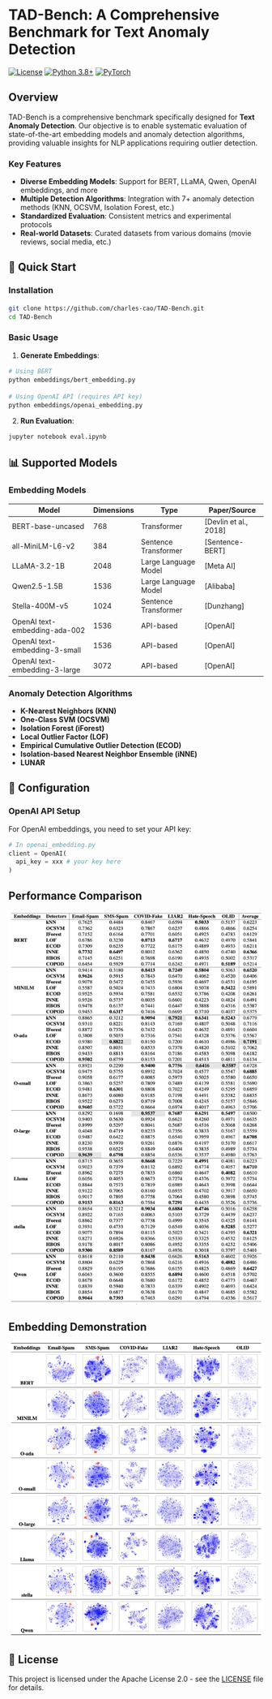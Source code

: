 # TAD-Bench: A Comprehensive Benchmark for Text Anomaly Detection

[![License](https://img.shields.io/badge/License-Apache%202.0-blue.svg)](https://opensource.org/licenses/Apache-2.0)
[![Python 3.8+](https://img.shields.io/badge/python-3.8+-blue.svg)](https://www.python.org/downloads/release/python-380/)
[![PyTorch](https://img.shields.io/badge/PyTorch-2.0+-red.svg)](https://pytorch.org/)

## Overview

TAD-Bench is a comprehensive benchmark specifically designed for **Text Anomaly Detection**. Our objective is to enable systematic evaluation of state-of-the-art embedding models and anomaly detection algorithms, providing valuable insights for NLP applications requiring outlier detection.

### Key Features
- **Diverse Embedding Models**: Support for BERT, LLaMA, Qwen, OpenAI embeddings, and more
- **Multiple Detection Algorithms**: Integration with 7+ anomaly detection methods (KNN, OCSVM, Isolation Forest, etc.)
- **Standardized Evaluation**: Consistent metrics and experimental protocols
- **Real-world Datasets**: Curated datasets from various domains (movie reviews, social media, etc.)

## 🚀 Quick Start

### Installation

```bash
git clone https://github.com/charles-cao/TAD-Bench.git
cd TAD-Bench
```

### Basic Usage

1. **Generate Embeddings**:
```bash
# Using BERT
python embeddings/bert_embedding.py

# Using OpenAI API (requires API key)
python embeddings/openai_embedding.py
```

2. **Run Evaluation**:
```bash
jupyter notebook eval.ipynb
```

## 📊 Supported Models

### Embedding Models
| Model | Dimensions | Type | Paper/Source |
|-------|------------|------|--------------|
| BERT-base-uncased | 768 | Transformer | [Devlin et al., 2018] |
| all-MiniLM-L6-v2 | 384 | Sentence Transformer | [Sentence-BERT] |
| LLaMA-3.2-1B | 2048 | Large Language Model | [Meta AI] |
| Qwen2.5-1.5B | 1536 | Large Language Model | [Alibaba] |
| Stella-400M-v5 | 1024 | Sentence Transformer | [Dunzhang] |
| OpenAI text-embedding-ada-002 | 1536 | API-based | [OpenAI] |
| OpenAI text-embedding-3-small | 1536 | API-based | [OpenAI] |
| OpenAI text-embedding-3-large | 3072 | API-based | [OpenAI] |

### Anomaly Detection Algorithms
- **K-Nearest Neighbors (KNN)**
- **One-Class SVM (OCSVM)**
- **Isolation Forest (iForest)**
- **Local Outlier Factor (LOF)**
- **Empirical Cumulative Outlier Detection (ECOD)**
- **Isolation-based Nearest Neighbor Ensemble (iNNE)**
- **LUNAR**



## 🔧 Configuration

### OpenAI API Setup
For OpenAI embeddings, you need to set your API key:

```python
# In openai_embedding.py
client = OpenAI(
  api_key = xxx # your key here
)
```
## Performance Comparison

![Evaluation](eva.png)

## Embedding Demonstration

![demo](demo.png)


## 📄 License

This project is licensed under the Apache License 2.0 - see the [LICENSE](LICENSE) file for details.
